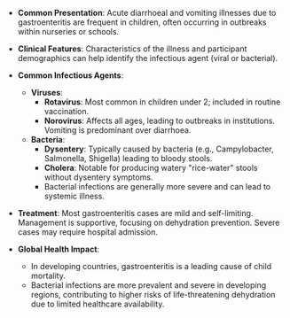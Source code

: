 - **Common Presentation**: Acute diarrhoeal and vomiting illnesses due to gastroenteritis are frequent in children, often occurring in outbreaks within nurseries or schools.

- **Clinical Features**: Characteristics of the illness and participant demographics can help identify the infectious agent (viral or bacterial).

- **Common Infectious Agents**:
  - **Viruses**:
    - **Rotavirus**: Most common in children under 2; included in routine vaccination.
    - **Norovirus**: Affects all ages, leading to outbreaks in institutions. Vomiting is predominant over diarrhoea.
  - **Bacteria**:
    - **Dysentery**: Typically caused by bacteria (e.g., Campylobacter, Salmonella, Shigella) leading to bloody stools.
    - **Cholera**: Notable for producing watery "rice-water" stools without dysentery symptoms.
    - Bacterial infections are generally more severe and can lead to systemic illness.

- **Treatment**: Most gastroenteritis cases are mild and self-limiting. Management is supportive, focusing on dehydration prevention. Severe cases may require hospital admission.

- **Global Health Impact**:
  - In developing countries, gastroenteritis is a leading cause of child mortality.
  - Bacterial infections are more prevalent and severe in developing regions, contributing to higher risks of life-threatening dehydration due to limited healthcare availability.
